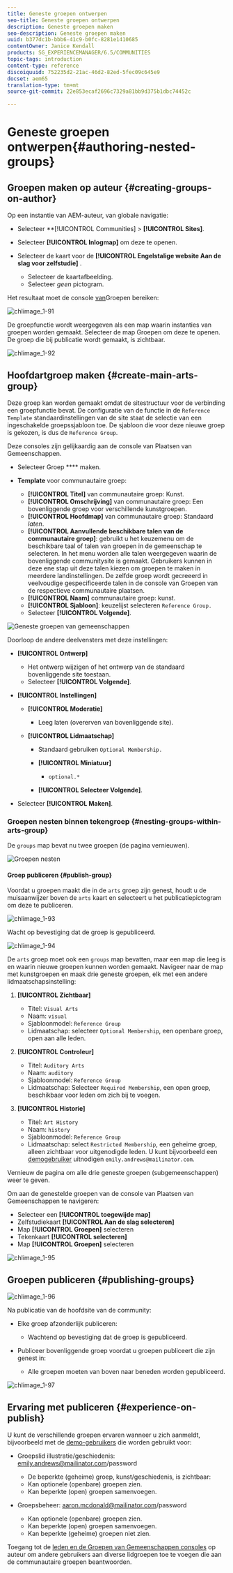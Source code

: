 ```yaml
---
title: Geneste groepen ontwerpen
seo-title: Geneste groepen ontwerpen
description: Geneste groepen maken
seo-description: Geneste groepen maken
uuid: b377dc1b-bbb6-41c9-b0fc-8281e1410685
contentOwner: Janice Kendall
products: SG_EXPERIENCEMANAGER/6.5/COMMUNITIES
topic-tags: introduction
content-type: reference
discoiquuid: 752235d2-21ac-46d2-82ed-5fec09c645e9
docset: aem65
translation-type: tm+mt
source-git-commit: 22e853ecaf2696c7329a81bb9d375b1dbc74452c

---
```



# Geneste groepen ontwerpen{#authoring-nested-groups}

## Groepen maken op auteur {#creating-groups-on-author}

Op een instantie van AEM-auteur, van globale navigatie:

* Selecteer **[!UICONTROL Communities] > **[!UICONTROL Sites]**.
* Selecteer **[!UICONTROL Inlogmap]** om deze te openen.
* Selecteer de kaart voor de **[!UICONTROL Engelstalige website Aan de slag voor zelfstudie]** .

   * Selecteer de kaartafbeelding.
   * Selecteer *geen* pictogram.

Het resultaat moet de console [van](/help/communities/groups.md)Groepen bereiken:

![chlimage_1-91](assets/chlimage_1-91.png)

De groepfunctie wordt weergegeven als een map waarin instanties van groepen worden gemaakt. Selecteer de map Groepen om deze te openen. De groep die bij publicatie wordt gemaakt, is zichtbaar.

![chlimage_1-92](assets/chlimage_1-92.png)

## Hoofdartgroep maken {#create-main-arts-group}

Deze groep kan worden gemaakt omdat de sitestructuur voor de verbinding een groepfunctie bevat. De configuratie van de functie in de `Reference Template` standaardinstellingen van de site staat de selectie van een ingeschakelde groepssjabloon toe. De sjabloon die voor deze nieuwe groep is gekozen, is dus de `Reference Group`.

Deze consoles zijn gelijkaardig aan de console van Plaatsen van Gemeenschappen.

* Selecteer Groep **** maken.

* **Template** voor communautaire groep:

   * **[!UICONTROL Titel]** van communautaire groep: Kunst.
   * **[!UICONTROL Omschrijving]** van communautaire groep: Een bovenliggende groep voor verschillende kunstgroepen.
   * **[!UICONTROL Hoofdmap]** van communautaire groep: Standaard *laten*.
   * **[!UICONTROL Aanvullende beschikbare talen van de communautaire groep]**: gebruikt u het keuzemenu om de beschikbare taal of talen van groepen in de gemeenschap te selecteren. In het menu worden alle talen weergegeven waarin de bovenliggende communitysite is gemaakt. Gebruikers kunnen in deze ene stap uit deze talen kiezen om groepen te maken in meerdere landinstellingen. De zelfde groep wordt gecreeerd in veelvoudige gespecificeerde talen in de console van Groepen van de respectieve communautaire plaatsen.
   * **[!UICONTROL Naam]** communautaire groep: kunst.
   * **[!UICONTROL Sjabloon]**: keuzelijst selecteren `Reference Group.`
   * Selecteer **[!UICONTROL Volgende]**.

![Geneste groepen van gemeenschappen](assets/parent-to-nestedgroup.png)

Doorloop de andere deelvensters met deze instellingen:

* **[!UICONTROL Ontwerp]**

   * Het ontwerp wijzigen of het ontwerp van de standaard bovenliggende site toestaan.
   * Selecteer **[!UICONTROL Volgende]**.

* **[!UICONTROL Instellingen]**

   * **[!UICONTROL Moderatie]**

      * Leeg laten (overerven van bovenliggende site).
   * **[!UICONTROL Lidmaatschap]**

      * Standaard gebruiken `Optional Membership.`

      * **[!UICONTROL Miniatuur]**
         * `optional.*`
      * **[!UICONTROL Selecteer Volgende]**.



* Selecteer **[!UICONTROL Maken]**.

### Groepen nesten binnen tekengroep {#nesting-groups-within-arts-group}

De `groups` map bevat nu twee groepen (de pagina vernieuwen).

![Groepen nesten](assets/create-community-group.png)

#### Groep publiceren {#publish-group}

Voordat u groepen maakt die in de `arts` groep zijn genest, houdt u de muisaanwijzer boven de `arts` kaart en selecteert u het publicatiepictogram om deze te publiceren.

![chlimage_1-93](assets/chlimage_1-93.png)

Wacht op bevestiging dat de groep is gepubliceerd.

![chlimage_1-94](assets/chlimage_1-94.png)

De `arts` groep moet ook een `groups` map bevatten, maar een map die leeg is en waarin nieuwe groepen kunnen worden gemaakt. Navigeer naar de map met kunstgroepen en maak drie geneste groepen, elk met een andere lidmaatschapsinstelling:

1. **[!UICONTROL Zichtbaar]**

   * Titel: `Visual Arts`
   * Naam: `visual`
   * Sjabloonmodel: `Reference Group`
   * Lidmaatschap: selecteer `Optional Membership`, een openbare groep, open aan alle leden.

1. **[!UICONTROL Controleur]**

   * Titel: `Auditory Arts`
   * Naam: `auditory`
   * Sjabloonmodel: `Reference Group`
   * Lidmaatschap: Selecteer `Required Membership`, een open groep, beschikbaar voor leden om zich bij te voegen.

1. **[!UICONTROL Historie]**

   * Titel: `Art History`
   * Naam: `history`
   * Sjabloonmodel: `Reference Group`
   * Lidmaatschap: select `Restricted Membership`, een geheime groep, alleen zichtbaar voor uitgenodigde leden. U kunt bijvoorbeeld een [demogebruiker](/help/communities/tutorials.md#demo-users) uitnodigen `emily.andrews@mailinator.com`.

Vernieuw de pagina om alle drie geneste groepen (subgemeenschappen) weer te geven.

Om aan de genestelde groepen van de console van Plaatsen van Gemeenschappen te navigeren:

* Selecteer een **[!UICONTROL toegewijde map]**
* Zelfstudiekaart **[!UICONTROL Aan de slag selecteren]**
* Map **[!UICONTROL Groepen]** selecteren
* Tekenkaart **[!UICONTROL selecteren]**
* Map **[!UICONTROL Groepen]** selecteren

![chlimage_1-95](assets/chlimage_1-95.png)

## Groepen publiceren {#publishing-groups}

![chlimage_1-96](assets/chlimage_1-96.png)

Na publicatie van de hoofdsite van de community:

* Elke groep afzonderlijk publiceren:

   * Wachtend op bevestiging dat de groep is gepubliceerd.

* Publiceer bovenliggende groep voordat u groepen publiceert die zijn genest in:

   * Alle groepen moeten van boven naar beneden worden gepubliceerd.

![chlimage_1-97](assets/chlimage_1-97.png)

## Ervaring met publiceren {#experience-on-publish}

U kunt de verschillende groepen ervaren wanneer u zich aanmeldt, bijvoorbeeld met de [demo-gebruikers](/help/communities/tutorials.md#demo-users) die worden gebruikt voor:

* Groepslid illustratie/geschiedenis: emily.andrews@mailinator.com/password
   * De beperkte (geheime) groep, kunst/geschiedenis, is zichtbaar:
   * Kan optionele (openbare) groepen zien.
   * Kan beperkte (open) groepen samenvoegen.

* Groepsbeheer: aaron.mcdonald@mailinator.com/password

   * Kan optionele (openbare) groepen zien.
   * Kan beperkte (open) groepen samenvoegen.
   * Kan beperkte (geheime) groepen niet zien.

Toegang tot de [leden en de Groepen van Gemeenschappen consoles](/help/communities/members.md) op auteur om andere gebruikers aan diverse lidgroepen toe te voegen die aan de communautaire groepen beantwoorden.

